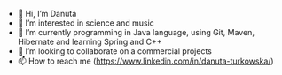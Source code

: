 - 👋 Hi, I’m Danuta
- 👀 I’m interested in science and music
- 🌱 I’m currently programming in Java language, using Git, Maven, Hibernate and learning Spring and C++
- 💞️ I’m looking to collaborate on a commercial projects
- 📫 How to reach me (https://www.linkedin.com/in/danuta-turkowska/)

<!---
TurDan/TurDan is a ✨ special ✨ repository because its `README.md` (this file) appears on your GitHub profile.
You can click the Preview link to take a look at your changes.
--->

